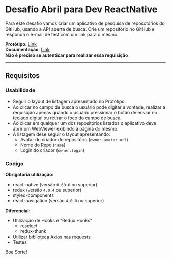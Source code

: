 # Desafio Abril para Dev ReactNative

Para este desafio vamos criar um aplicativo de pesquisa de reposotórios do GitHub, usando a API aberta de busca.
Crie um repositório no GitHub e responda o e-mail de test com um link para o mesmo.

**Protótipo**: [Link](https://www.figma.com/proto/NA4Ead7eUjwt4OLJp3DPoD/Shary-Copy?node-id=0%3A2&scaling=scale-down)<br/>
**Documentação**: [Link](https://developer.github.com/v3/search/#search-repositories)<br/>
**Não é preciso se autenticar para realizar essa requisição**

--------

## Requisitos

### Usabilidade

- Seguir o layout de listagem apresentado no Protótipo.
- Ao clicar no campo de busca o usuário pode digitar a vontade, realizar a requisição apenas quando o usuário pressionar o botão de enviar no teclado digital ou retirar o foco do campo de busca.
- Ao clicar em qualquer um dos repositórios listados o aplicativo deve abrir um WebViewer exibindo a página do mesmo.
- A listagem dese seguir o layout apresentando:
  - Avatar do criador do repositório (`owner.avatar_url`)
  - Nome do Repo (`name`)
  - Login do criador (`owner.login`)
  
### Código

**Obrigatória utilização:**
- react-native (versão `0.60.0` ou superior)
- redux (versão `4.0.4` ou superior)
- styled-components
- react-navigation (versão `4.0.0` ou superior)

**Diferencial:**
- Utilização de Hooks e "Redux Hooks"
  - reselect
  - redux-thunk
- Utilizar biblioteca Axios nas requests
- Testes


Boa Sorte!
